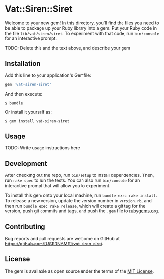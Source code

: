 # Vat::Siren::Siret

Welcome to your new gem! In this directory, you'll find the files you need to be able to package up your Ruby library into a gem. Put your Ruby code in the file `lib/vat/siren/siret`. To experiment with that code, run `bin/console` for an interactive prompt.

TODO: Delete this and the text above, and describe your gem

## Installation

Add this line to your application's Gemfile:

```ruby
gem 'vat-siren-siret'
```

And then execute:

    $ bundle

Or install it yourself as:

    $ gem install vat-siren-siret

## Usage

TODO: Write usage instructions here

## Development

After checking out the repo, run `bin/setup` to install dependencies. Then, run `rake spec` to run the tests. You can also run `bin/console` for an interactive prompt that will allow you to experiment.

To install this gem onto your local machine, run `bundle exec rake install`. To release a new version, update the version number in `version.rb`, and then run `bundle exec rake release`, which will create a git tag for the version, push git commits and tags, and push the `.gem` file to [rubygems.org](https://rubygems.org).

## Contributing

Bug reports and pull requests are welcome on GitHub at https://github.com/[USERNAME]/vat-siren-siret.

## License

The gem is available as open source under the terms of the [MIT License](http://opensource.org/licenses/MIT).
